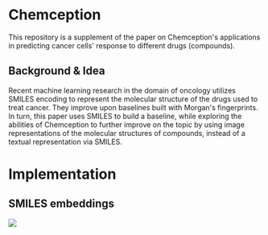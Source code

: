 # Chemception
This repository is a supplement of the paper on Chemception's applications in predicting cancer cells' response to
different drugs (compounds).

## Background & Idea
Recent machine learning research in the domain of oncology utilizes SMILES encoding to represent the molecular structure
of the drugs used to treat cancer. They improve upon baselines built with Morgan's fingerprints. In turn, this paper uses 
SMILES to build a baseline, while exploring the abilities of Chemception to further improve on the topic by using image 
representations of the molecular structures of compounds, instead of a textual representation via SMILES.

# Implementation
## SMILES embeddings
<img src="https://github.com/leutrim-uka/Chemception/assets/67911249/efd5c06a-dd8e-4c82-b6bf-b0bec35b69b4" >
